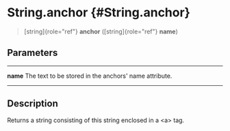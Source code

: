 String.anchor {#String.anchor}
=============

> [string]{role="ref"} **anchor** ([string]{role="ref"} **name**)

Parameters
----------

  ---------- -------------------------------------------------------
  **name**   The text to be stored in the anchors\' name attribute.
  ---------- -------------------------------------------------------

Description
-----------

Returns a string consisting of this string enclosed in a \<a\> tag.
